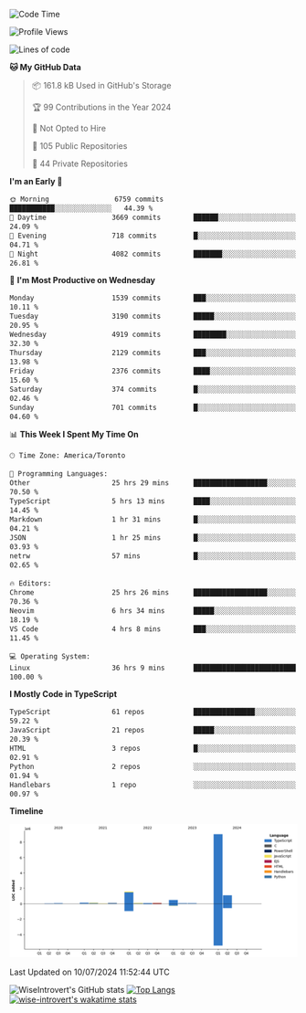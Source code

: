 <!--START_SECTION:waka-->
![Code Time](http://img.shields.io/badge/Code%20Time-1%2C873%20hrs%201%20min-blue)

![Profile Views](http://img.shields.io/badge/Profile%20Views-0-blue)

![Lines of code](https://img.shields.io/badge/From%20Hello%20World%20I%27ve%20Written-12.9%20million%20lines%20of%20code-blue)

**🐱 My GitHub Data** 

> 📦 161.8 kB Used in GitHub's Storage 
 > 
> 🏆 99 Contributions in the Year 2024
 > 
> 🚫 Not Opted to Hire
 > 
> 📜 105 Public Repositories 
 > 
> 🔑 44 Private Repositories 
 > 
**I'm an Early 🐤** 

```text
🌞 Morning                6759 commits        ███████████░░░░░░░░░░░░░░   44.39 % 
🌆 Daytime                3669 commits        ██████░░░░░░░░░░░░░░░░░░░   24.09 % 
🌃 Evening                718 commits         █░░░░░░░░░░░░░░░░░░░░░░░░   04.71 % 
🌙 Night                  4082 commits        ███████░░░░░░░░░░░░░░░░░░   26.81 % 
```
📅 **I'm Most Productive on Wednesday** 

```text
Monday                   1539 commits        ███░░░░░░░░░░░░░░░░░░░░░░   10.11 % 
Tuesday                  3190 commits        █████░░░░░░░░░░░░░░░░░░░░   20.95 % 
Wednesday                4919 commits        ████████░░░░░░░░░░░░░░░░░   32.30 % 
Thursday                 2129 commits        ███░░░░░░░░░░░░░░░░░░░░░░   13.98 % 
Friday                   2376 commits        ████░░░░░░░░░░░░░░░░░░░░░   15.60 % 
Saturday                 374 commits         █░░░░░░░░░░░░░░░░░░░░░░░░   02.46 % 
Sunday                   701 commits         █░░░░░░░░░░░░░░░░░░░░░░░░   04.60 % 
```


📊 **This Week I Spent My Time On** 

```text
🕑︎ Time Zone: America/Toronto

💬 Programming Languages: 
Other                    25 hrs 29 mins      ██████████████████░░░░░░░   70.50 % 
TypeScript               5 hrs 13 mins       ████░░░░░░░░░░░░░░░░░░░░░   14.45 % 
Markdown                 1 hr 31 mins        █░░░░░░░░░░░░░░░░░░░░░░░░   04.21 % 
JSON                     1 hr 25 mins        █░░░░░░░░░░░░░░░░░░░░░░░░   03.93 % 
netrw                    57 mins             █░░░░░░░░░░░░░░░░░░░░░░░░   02.65 % 

🔥 Editors: 
Chrome                   25 hrs 26 mins      ██████████████████░░░░░░░   70.36 % 
Neovim                   6 hrs 34 mins       █████░░░░░░░░░░░░░░░░░░░░   18.19 % 
VS Code                  4 hrs 8 mins        ███░░░░░░░░░░░░░░░░░░░░░░   11.45 % 

💻 Operating System: 
Linux                    36 hrs 9 mins       █████████████████████████   100.00 % 
```

**I Mostly Code in TypeScript** 

```text
TypeScript               61 repos            ███████████████░░░░░░░░░░   59.22 % 
JavaScript               21 repos            █████░░░░░░░░░░░░░░░░░░░░   20.39 % 
HTML                     3 repos             █░░░░░░░░░░░░░░░░░░░░░░░░   02.91 % 
Python                   2 repos             ░░░░░░░░░░░░░░░░░░░░░░░░░   01.94 % 
Handlebars               1 repo              ░░░░░░░░░░░░░░░░░░░░░░░░░   00.97 % 
```



**Timeline**

![Lines of Code chart](https://raw.githubusercontent.com/wise-introvert/wise-introvert/master/assets/bar_graph.png)


 Last Updated on 10/07/2024 11:52:44 UTC
<!--END_SECTION:waka-->

![WiseIntrovert's GitHub stats](https://github-readme-stats.vercel.app/api?username=wise-introvert&count_private=true&show_icons=true)
[![Top Langs](https://github-readme-stats.vercel.app/api/top-langs/?username=wise-introvert&langs_count=10)](https://github.com/anuraghazra/github-readme-stats)
[![wise-introvert's wakatime stats](https://github-readme-stats.vercel.app/api/wakatime?username=wiseintrovert)](https://github.com/anuraghazra/github-readme-stats)
